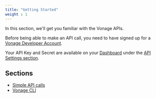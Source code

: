 ```yaml
---
title: "Getting Started"
weight : 1
---
```


In this section, we'll get you  familiar with the Vonage APIs.

Before being able to make an API call, you need to have signed up for a [Vonage Developer Account](https://dashboard.nexmo.com).

Your API Key and Secret are available on your [Dashboard](https://dashboard.nexmo.com) under the [API Settings section](https://dashboard.nexmo.com/settings).

## Sections

* [Simple API calls](/intro/api_calls)
* [Vonage CLI](/intro/cli)
